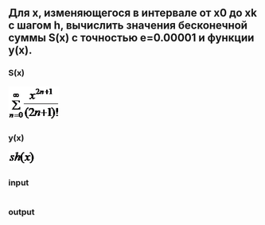 ## Для x, изменяющегося в интервале от x0 до xk с шагом h, вычислить значения бесконечной суммы S(x) с точностью e=0.00001 и функции y(x).


### S(x)
![image](/Section-7/img/f1.png)

### y(x)
![image](/Section-7/img/f2.png)

### input
```
```

### output
```
```
